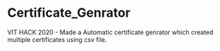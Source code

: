 # Certificate_Genrator
VIT HACK 2020 - Made a Automatic certificate genrator which created multiple certificates using csv file.
